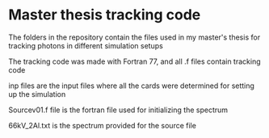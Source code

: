# Master thesis tracking code
The folders in the repository contain the files used in my master's thesis for tracking photons in different simulation setups

The tracking code was made with Fortran 77, and all .f files contain tracking code

inp files are the input files where all the cards were determined for setting up the simulation

Sourcev01.f file is the fortran file used for initializing the spectrum

66kV_2Al.txt is the spectrum provided for the source file




